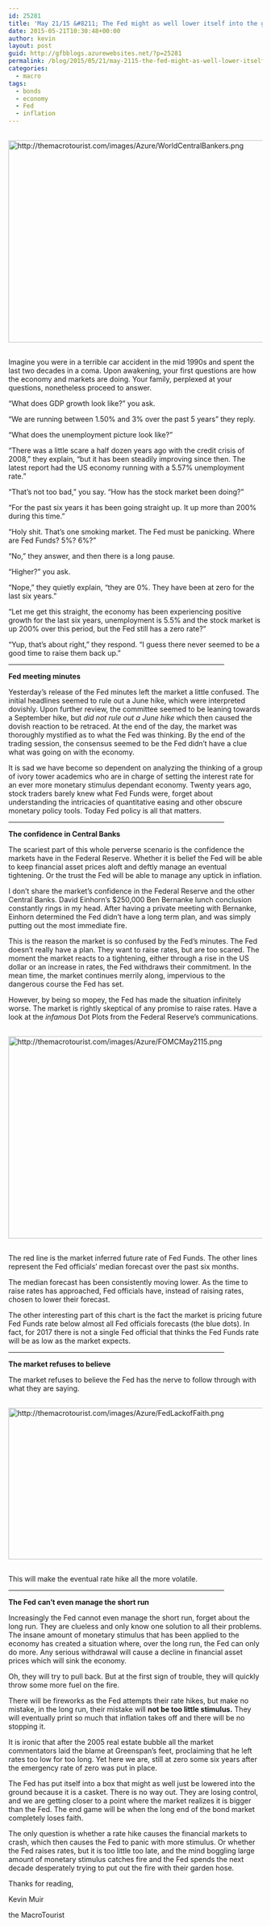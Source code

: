 ```yaml
---
id: 25281
title: 'May 21/15 &#8211; The Fed might as well lower itself into the ground'
date: 2015-05-21T10:30:48+00:00
author: kevin
layout: post
guid: http://gfbblogs.azurewebsites.net/?p=25281
permalink: /blog/2015/05/21/may-2115-the-fed-might-as-well-lower-itself-into-the-ground/
categories:
  - macro
tags:
  - bonds
  - economy
  - Fed
  - inflation
---
```


  <img src="http://themacrotourist.com/images/Azure/WorldCentralBankers.png" style="margin:30px auto;display:block;" alt="http://themacrotourist.com/images/Azure/WorldCentralBankers.png" width="600" height="400">

Imagine you were in a terrible car accident in the mid 1990s and spent the last two decades in a coma. Upon awakening, your first questions are how the economy and markets are doing. Your family, perplexed at your questions, nonetheless proceed to answer.

&#8220;What does GDP growth look like?&#8221; you ask.

&#8220;We are running between 1.50% and 3% over the past 5 years&#8221; they reply.

&#8220;What does the unemployment picture look like?&#8221;

&#8220;There was a little scare a half dozen years ago with the credit crisis of 2008,&#8221; they explain, &#8220;but it has been steadily improving since then. The latest report had the US economy running with a 5.57% unemployment rate.&#8221;

&#8220;That&#8217;s not too bad,&#8221; you say. &#8220;How has the stock market been doing?&#8221;

&#8220;For the past six years it has been going straight up. It up more than 200% during this time.&#8221; 

&#8220;Holy shit. That&#8217;s one smoking market. The Fed must be panicking. Where are Fed Funds? 5%? 6%?&#8221; 

&#8220;No,&#8221; they answer, and then there is a long pause. 

&#8220;Higher?&#8221; you ask.

&#8220;Nope,&#8221; they quietly explain, &#8220;they are 0%. They have been at zero for the last six years.&#8221; 

&#8220;Let me get this straight, the economy has been experiencing positive growth for the last six years, unemployment is 5.5% and the stock market is up 200% over this period, but the Fed still has a zero rate?&#8221;

&#8220;Yup, that&#8217;s about right,&#8221; they respond. &#8220;I guess there never seemed to be a good time to raise them back up.&#8221;

<hr size="3" width="85%" />

**Fed meeting minutes**

Yesterday&#8217;s release of the Fed minutes left the market a little confused. The initial headlines seemed to rule out a June hike, which were interpreted dovishly. Upon further review, the committee seemed to be leaning towards a September hike, but _did not rule out a June hike_ which then caused the dovish reaction to be retraced. At the end of the day, the market was thoroughly mystified as to what the Fed was thinking. By the end of the trading session, the consensus seemed to be the Fed didn&#8217;t have a clue what was going on with the economy.

It is sad we have become so dependent on analyzing the thinking of a group of ivory tower academics who are in charge of setting the interest rate for an ever more monetary stimulus dependant economy. Twenty years ago, stock traders barely knew what Fed Funds were, forget about understanding the intricacies of quantitative easing and other obscure monetary policy tools. Today Fed policy is all that matters. 

<hr size="3" width="85%" />

**The confidence in Central Banks**

The scariest part of this whole perverse scenario is the confidence the markets have in the Federal Reserve. Whether it is belief the Fed will be able to keep financial asset prices aloft and deftly manage an eventual tightening. Or the trust the Fed will be able to manage any uptick in inflation. 

I don&#8217;t share the market&#8217;s confidence in the Federal Reserve and the other Central Banks. David Einhorn&#8217;s $250,000 Ben Bernanke lunch conclusion constantly rings in my head. After having a private meeting with Bernanke, Einhorn determined the Fed didn&#8217;t have a long term plan, and was simply putting out the most immediate fire. 

This is the reason the market is so confused by the Fed&#8217;s minutes. The Fed doesn&#8217;t really have a plan. They want to raise rates, but are too scared. The moment the market reacts to a tightening, either through a rise in the US dollar or an increase in rates, the Fed withdraws their commitment. In the mean time, the market continues merrily along, impervious to the dangerous course the Fed has set.

However, by being so mopey, the Fed has made the situation infinitely worse. The market is rightly skeptical of any promise to raise rates. Have a look at the _infamous_ Dot Plots from the Federal Reserve&#8217;s communications.


  <img src="http://themacrotourist.com/images/Azure/FOMCMay2115.png" style="margin:30px auto;display:block;" alt="http://themacrotourist.com/images/Azure/FOMCMay2115.png" width="600" height="400">

The red line is the market inferred future rate of Fed Funds. The other lines represent the Fed officials&#8217; median forecast over the past six months. 

The median forecast has been consistently moving lower. As the time to raise rates has approached, Fed officials have, instead of raising rates, chosen to lower their forecast. 

The other interesting part of this chart is the fact the market is pricing future Fed Funds rate below almost all Fed officials forecasts (the blue dots). In fact, for 2017 there is not a single Fed official that thinks the Fed Funds rate will be as low as the market expects.

<hr size="3" width="85%" />

**The market refuses to believe**

The market refuses to believe the Fed has the nerve to follow through with what they are saying. 


  <img src="http://themacrotourist.com/images/Azure/FedLackofFaith.png" style="margin:30px auto;display:block;" alt="http://themacrotourist.com/images/Azure/FedLackofFaith.png" width="600" height="300">

This will make the eventual rate hike all the more volatile. 

<hr size="3" width="85%" />

**The Fed can&#8217;t even manage the short run**

Increasingly the Fed cannot even manage the short run, forget about the long run. They are clueless and only know one solution to all their problems. The insane amount of monetary stimulus that has been applied to the economy has created a situation where, over the long run, the Fed can only do more. Any serious withdrawal will cause a decline in financial asset prices which will sink the economy. 

Oh, they will try to pull back. But at the first sign of trouble, they will quickly throw some more fuel on the fire. 

There will be fireworks as the Fed attempts their rate hikes, but make no mistake, in the long run, their mistake will **not be too little stimulus.** They will eventually print so much that inflation takes off and there will be no stopping it. 

It is ironic that after the 2005 real estate bubble all the market commentators laid the blame at Greenspan&#8217;s feet, proclaiming that he left rates too low for too long. Yet here we are, still at zero some six years after the emergency rate of zero was put in place. 

The Fed has put itself into a box that might as well just be lowered into the ground because it is a casket. There is no way out. They are losing control, and we are getting closer to a point where the market realizes it is bigger than the Fed. The end game will be when the long end of the bond market completely loses faith. 

The only question is whether a rate hike causes the financial markets to crash, which then causes the Fed to panic with more stimulus. Or whether the Fed raises rates, but it is too little too late, and the mind boggling large amount of monetary stimulus catches fire and the Fed spends the next decade desperately trying to put out the fire with their garden hose.

Thanks for reading,
  
Kevin Muir
  
the MacroTourist